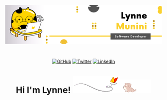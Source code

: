 <p align="center">
	<img src="images/Green Orange Minimalist Food And Beverage Manager LinkedIn Banner.svg"/>
</p>
<br>
<p align="center">
	<a href="https://github.com/lynnemunini"><img src="https://img.shields.io/github/followers/lynnemunini.svg?label=GitHub&style=social" alt="GitHub"></a>
	<a href="https://twitter.com/LynneMunini"><img src="https://img.shields.io/twitter/follow/LynneMunini?label=Twitter&style=social" alt="Twitter"></a>
	<a href="https://www.linkedin.com/in/lynne-munini-431571195/"><img src="https://img.shields.io/badge/LinkedIn--_.svg?style=social&logo=linkedin" alt="LinkedIn"></a>
</p>

<h1 align="center">
  Hi I'm Lynne!
  <img src="images/butterfly.gif" width=30%><img src="images/dog.gif" width=20%>
</h1>

<!-- <p align="center">            
<a href="https://github.com/lynnemunini/github-readme-stats">
  <img align="center" src="https://github-readme-streak-stats.herokuapp.com/?user=lynnemunini&ring=fad02c&fire=fad02c&currStreakLabel=fad02c&background=1F222E&hide_border=true&sideNums=fff6ea&sideLabels=fff6ea&dates=fff6ea&currStreakNum=fff6ea" />
</a>
</p>

<p align="center">            
<a href="https://spotify-github-profile.vercel.app/api/view.svg?uid=cw44vx1muv0czb8zgjp36dccb&redirect=true">
  <img align="center" src="https://spotify-github-profile.vercel.app/api/view.svg?uid=cw44vx1muv0czb8zgjp36dccb&cover_image=true&theme=default&bar_color=53b14f&bar_color_cover=false" />
</a>
</p>
 -->


